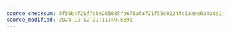 ```yaml
---
source_checksum: 3f50b4f21f7c5e265085fa676afaf21f56c0224fc3aaee6a4a8e14a282f4e7d4
source_modified: 2024-12-12T21:11:49.589Z
---
```


